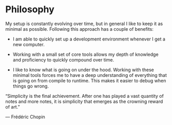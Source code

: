 # Philosophy

My setup is constantly evolving over time, but in general I like to keep it as 
minimal as possible. Following this approach has a couple of benefits:

- I am able to quickly set up a development environment whenever I get a new computer.

- Working with a small set of core tools allows my depth of knowledge and proficiency
to quickly compound over time.

- I like to know what is going on under the hood. Working with these minimal tools
forces me to have a deep understanding of everything that is going on from compile
to runtime. This makes it easier to debug when things go wrong.

“Simplicity is the final achievement. After one has played a vast quantity of notes 
and more notes, it is simplicity that emerges as the crowning reward of art.”

― Frédéric Chopin
